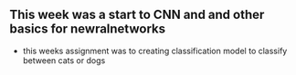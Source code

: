 ## This week was a start to CNN and and other basics for newralnetworks 
- this weeks assignment was to creating classification model to classify between cats or dogs 
